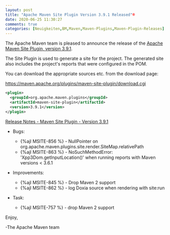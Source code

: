 ```yaml
---
layout: post
title: "Apache Maven Site Plugin Version 3.9.1 Released"®
date: 2020-06-25 11:30:27
comments: true
categories: [Neuigkeiten,BM,Maven,Maven-Plugins,Maven-Plugin-Releases]
---
```

The Apache Maven team is pleased to announce the release of the 
[Apache Maven Site Plugin, version 3.9.1](https://maven.apache.org/plugins/maven-site-plugin/).

The Site Plugin is used to generate a site for the project. The generated site
also includes the project's reports that were configured in the POM.

You can download the appropriate sources etc. from the download page:
 
https://maven.apache.org/plugins/maven-site-plugin/download.cgi

``` xml
<plugin>
  <groupId>org.apache.maven.plugins</groupId>
  <artifactId>maven-site-plugin</artifactId>
  <version>3.9.1</version>
</plugin>   
```
<!-- more -->
[Release Notes - Maven Site Plugin - Version 3.9.1](https://issues.apache.org/jira/secure/ReleaseNote.jspa?projectId=12317923&version=12347781)

* Bugs:

  * {%ajl MSITE-856 %} - NullPointer on org.apache.maven.plugins.site.render.SiteMap.relativePath
  * {%ajl MSITE-863 %} - NoSuchMethodError: 'Xpp3Dom.getInputLocation()' when running reports with Maven versions &lt; 3.6.1

* Improvements:

  * {%ajl MSITE-845 %} - Drop Maven 2 support
  * {%ajl MSITE-862 %} - log Doxia source when rendering with site:run

* Task:

  * {%ajl MSITE-757 %} - drop Maven 2 support

Enjoy,

-The Apache Maven team
